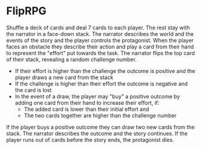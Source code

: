 # FlipRPG
Shuffle a deck of cards and deal 7 cards to each player. The rest stay with the narrator in a face-down stack. The narrator describes the world and the events of the story and the player controls the protagonist. When the player faces an obstacle they describe their action and play a card from their hand to represent the "effort" put towards the task. The narrator flips the top card of their stack, revealing a random challenge number. 

- If their effort is higher than the challenge the outcome is positive and the player draws a new card from the stack
- If the challenge is higher than their effort the outcome is negative and the card is lost
- In the event of a draw, the player may "buy" a positive outcome by adding one card from their hand to increase their effort, if:
    - The added card is lower than their initial effort and 
    - The two cards together are higher than the challenge number

If the player buys a positive outcome they can draw two new cards from the stack. The narrator describes the outcome and the story continues. If the player runs out of cards before the story ends, the protagonist dies.

